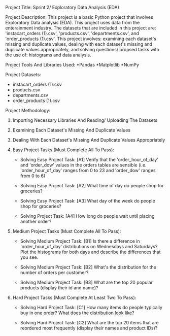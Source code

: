 Project Title: Sprint 2/ Exploratory Data Analysis (EDA) 

Project Description: This project is a basic Python project that involves Exploratory Data analysis (EDA).  This project uses
data from the enterainment industry.  The datasets that are included in this project are:  'instacart_orders (1).csv', 'products.csv',
'departments.csv', and 'order_products (1).csv'.  This project involves: examining each dataset's missing and duplicate values, dealing with
each dataset's missing and duplicate values appropriately, and solving questions/ propsed tasks with the use of: histograms and data analysis. 

Project Tools And Libraries Used:
*Pandas
*Matplotlib
*NumPy


Project Datasets:
* instacart_orders (1).csv
* products.csv
* departments.csv
* order_products (1).csv

Project Methodology:
   1) Importing Necessary Libraries And Reading/ Uploading The Datasets
      
   2) Examining Each Dataset's Missing And Duplicate Values
   
   3) Dealing With Each Dataset's Missing And Duplicate Values Appropriately
      
   4) Easy Project Tasks (Must Complete All To Pass):
      * Solving Easy Project Task: [A1] Verify that the 'order_hour_of_day' and 'order_dow' values in the orders tables are sensible
      (i.e. 'order_hour_of_day' ranges from 0 to 23 and 'order_dow' ranges from 0 to 6)

      * Solving Easy Project Task: [A2] What time of day do people shop for groceries?

      * Solving Easy Project Task: [A3] What day of the week do people shop for groceries?

      * Solving Project Task: [A4] How long do people wait until placing another order?

   5) Medium Project Tasks (Must Complete All To Pass):
      * Solving Medium Project Task: [B1] Is there a difference in 'order_hour_of_day' distributions on Wednesdays and Saturdays?
        Plot the histograms for both days and describe the differences that you see.

      * Solving Medium Project Task: [B2] What's the distribution for the number of orders per customer?

      * Solving Medium Project Task: [B3] What are the top 20 popular products (display their id and name)?

  6) Hard Project Tasks (Must Complete At Least Two To Pass):
      * Solving Hard Project Task: [C1] How many items do people typically buy in one order? What does the distribution look like?

      * Solving Hard Project Task: [C2] What are the top 20 items that are reordered most frequently (display their names and product IDs)?
